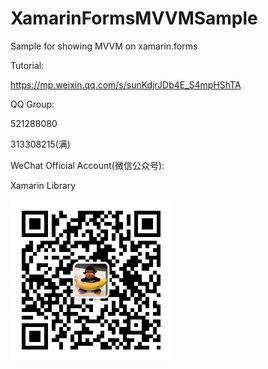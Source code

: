 # XamarinFormsMVVMSample
Sample for showing MVVM on xamarin.forms

Tutorial:

https://mp.weixin.qq.com/s/sunKdjrJDb4E_S4mpHShTA

QQ Group:

521288080

313308215(满)

WeChat Official Account(微信公众号):

Xamarin Library

<img src="https://github.com/jingliancui/XamarinFormsMVVMSample/blob/master/Images/wechatqrcode.jpg?raw=true"/>
